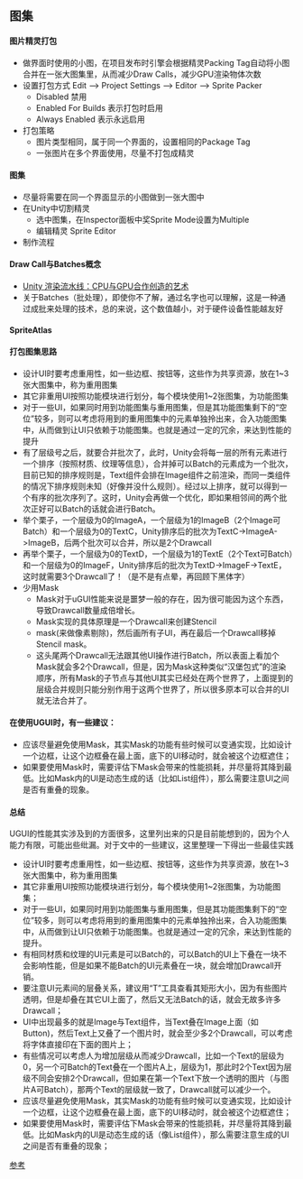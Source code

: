 ## 图集

#### 图片精灵打包
- 做界面时使用的小图，在项目发布时引擎会根据精灵Packing Tag自动将小图合并在一张大图集里，从而减少Draw Calls，减少GPU渲染物体次数
- 设置打包方式 Edit --> Project Settings --> Editor --> Sprite Packer 
  - Disabled 禁用
  - Enabled For Builds 表示打包时启用
  - Always Enabled 表示永远启用
- 打包策略
  - 图片类型相同，属于同一个界面的，设置相同的Package Tag
  - 一张图片在多个界面使用，尽量不打包成精灵
#### 图集
- 尽量将需要在同一个界面显示的小图做到一张大图中
- 在Unity中切割精灵
  - 选中图集，在Inspector面板中奖Sprite Mode设置为Multiple
  - 编辑精灵 Sprite Editor
- 制作流程
#### Draw Call与Batches概念
- [Unity 渲染流水线：CPU与GPU合作创造的艺术](https://blog.csdn.net/xinzhilinger/article/details/115371447?spm=1001.2014.3001.5501)
- 关于Batches（批处理），即使你不了解，通过名字也可以理解，这是一种通过成批来处理的技术，总的来说，这个数值越小，对于硬件设备性能越友好
#### SpriteAtlas

#### 打包图集思路
- 设计UI时要考虑重用性，如一些边框、按钮等，这些作为共享资源，放在1~3张大图集中，称为重用图集
- 其它非重用UI按照功能模块进行划分，每个模块使用1~2张图集，为功能图集
- 对于一些UI，如果同时用到功能图集与重用图集，但是其功能图集剩下的“空位”较多，则可以考虑将用到的重用图集中的元素单独拎出来，合入功能图集中，从而做到让UI只依赖于功能图集。也就是通过一定的冗余，来达到性能的提升
- 有了层级号之后，就要合并批次了，此时，Unity会将每一层的所有元素进行一个排序（按照材质、纹理等信息），合并掉可以Batch的元素成为一个批次，目前已知的排序规则是，Text组件会排在Image组件之前渲染，而同一类组件的情况下排序规则未知（好像并没什么规则）。经过以上排序，就可以得到一个有序的批次序列了。这时，Unity会再做一个优化，即如果相邻间的两个批次正好可以Batch的话就会进行Batch。
- 举个栗子，一个层级为0的ImageA，一个层级为1的ImageB（2个Image可Batch）和一个层级为0的TextC，Unity排序后的批次为TextC->ImageA->ImageB，后两个批次可以合并，所以是2个Drawcall
- 再举个栗子，一个层级为0的TextD，一个层级为1的TextE（2个Text可Batch）和一个层级为0的ImageF，Unity排序后的批次为TextD->ImageF->TextE，这时就需要3个Drawcall了！（是不是有点晕，再回顾下黑体字）
- 少用Mask
  - Mask对于uGUI性能来说是噩梦一般的存在，因为很可能因为这个东西，导致Drawcall数量成倍增长。
  - Mask实现的具体原理是一个Drawcall来创建Stencil
  - mask(来做像素剔除)，然后画所有子UI，再在最后一个Drawcall移掉Stencil mask。
  - 这头尾两个Drawcall无法跟其他UI操作进行Batch，所以表面上看加个Mask就会多2个Drawcall，但是，因为Mask这种类似“汉堡包式”的渲染顺序，所有Mask的子节点与其他UI其实已经处在两个世界了，上面提到的层级合并规则只能分别作用于这两个世界了，所以很多原本可以合并的UI就无法合并了。

#### 在使用UGUI时，有一些建议：
- 应该尽量避免使用Mask，其实Mask的功能有些时候可以变通实现，比如设计一个边框，让这个边框叠在最上面，底下的UI移动时，就会被这个边框遮住；
- 如果要使用Mask时，需要评估下Mask会带来的性能损耗，并尽量将其降到最低。比如Mask内的UI是动态生成的话（比如List组件），那么需要注意UI之间是否有重叠的现象。

#### 总结
UGUI的性能其实涉及到的方面很多，这里列出来的只是目前能想到的，因为个人能力有限，可能出些纰漏。对于文中的一些建议，这里整理一下得出一些最佳实践
- 设计UI时要考虑重用性，如一些边框、按钮等，这些作为共享资源，放在1~3张大图集中，称为重用图集
- 其它非重用UI按照功能模块进行划分，每个模块使用1~2张图集，为功能图集；
- 对于一些UI，如果同时用到功能图集与重用图集，但是其功能图集剩下的“空位”较多，则可以考虑将用到的重用图集中的元素单独拎出来，合入功能图集中，从而做到让UI只依赖于功能图集。也就是通过一定的冗余，来达到性能的提升。
- 有相同材质和纹理的UI元素是可以Batch的，可以Batch的UI上下叠在一块不会影响性能，但是如果不能Batch的UI元素叠在一块，就会增加Drawcall开销。
- 要注意UI元素间的层叠关系，建议用“T”工具查看其矩形大小，因为有些图片透明，但是却叠在其它UI上面了，然后又无法Batch的话，就会无故多许多Drawcall；
- UI中出现最多的就是Image与Text组件，当Text叠在Image上面（如Button)，然后Text上又叠了一个图片时，就会至少多2个Drawcall，可以考虑将字体直接印在下面的图片上；
- 有些情况可以考虑人为增加层级从而减少Drawcall，比如一个Text的层级为0，另一个可Batch的Text叠在一个图片A上，层级为1，那此时2个Text因为层级不同会安排2个Drawcall，但如果在第一个Text下放一个透明的图片（与图片A可Batch），那两个Text的层级就一致了，Drawcall就可以减少一个。
- 应该尽量避免使用Mask，其实Mask的功能有些时候可以变通实现，比如设计一个边框，让这个边框叠在最上面，底下的UI移动时，就会被这个边框遮住；
- 如果要使用Mask时，需要评估下Mask会带来的性能损耗，并尽量将其降到最低。比如Mask内的UI是动态生成的话（像List组件），那么需要注意生成的UI之间是否有重叠的现象；

[参考](https://blog.csdn.net/weixin_38531633/article/details/104433999)
